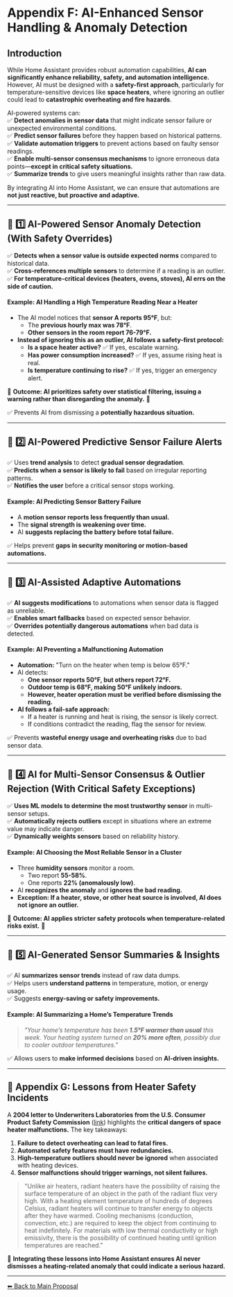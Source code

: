 # **Appendix F: AI-Enhanced Sensor Handling & Anomaly Detection**

## **Introduction**
While Home Assistant provides robust automation capabilities, **AI can significantly enhance reliability, safety, and automation intelligence.** However, AI must be designed with a **safety-first approach**, particularly for temperature-sensitive devices like **space heaters**, where ignoring an outlier could lead to **catastrophic overheating and fire hazards**.

AI-powered systems can:  
✅ **Detect anomalies in sensor data** that might indicate sensor failure or unexpected environmental conditions.  
✅ **Predict sensor failures** before they happen based on historical patterns.  
✅ **Validate automation triggers** to prevent actions based on faulty sensor readings.  
✅ **Enable multi-sensor consensus mechanisms** to ignore erroneous data points—**except in critical safety situations.**  
✅ **Summarize trends** to give users meaningful insights rather than raw data.  

By integrating AI into Home Assistant, we can ensure that automations are **not just reactive, but proactive and adaptive.**

---

## **🔹 1️⃣ AI-Powered Sensor Anomaly Detection (With Safety Overrides)**

✅ **Detects when a sensor value is outside expected norms** compared to historical data.  
✅ **Cross-references multiple sensors** to determine if a reading is an outlier.  
✅ **For temperature-critical devices (heaters, ovens, stoves), AI errs on the side of caution.**

#### **Example: AI Handling a High Temperature Reading Near a Heater**
- The AI model notices that **sensor A reports 95°F**, but:  
  - The **previous hourly max was 78°F**.  
  - **Other sensors in the room report 76-79°F.**  
- **Instead of ignoring this as an outlier, AI follows a safety-first protocol:**
  - **Is a space heater active?** ✅ If yes, escalate warning.
  - **Has power consumption increased?** ✅ If yes, assume rising heat is real.
  - **Is temperature continuing to rise?** ✅ If yes, trigger an emergency alert.  

🚨 **Outcome: AI prioritizes safety over statistical filtering, issuing a warning rather than disregarding the anomaly.** 🚨

✅ Prevents AI from dismissing a **potentially hazardous situation.**

---

## **🔹 2️⃣ AI-Powered Predictive Sensor Failure Alerts**

✅ Uses **trend analysis** to detect **gradual sensor degradation**.  
✅ **Predicts when a sensor is likely to fail** based on irregular reporting patterns.  
✅ **Notifies the user** before a critical sensor stops working.  

#### **Example: AI Predicting Sensor Battery Failure**
- A **motion sensor reports less frequently than usual.**  
- The **signal strength is weakening over time.**  
- AI **suggests replacing the battery before total failure.**  

✅ Helps prevent **gaps in security monitoring or motion-based automations.**

---

## **🔹 3️⃣ AI-Assisted Adaptive Automations**

✅ **AI suggests modifications** to automations when sensor data is flagged as unreliable.  
✅ **Enables smart fallbacks** based on expected sensor behavior.  
✅ **Overrides potentially dangerous automations** when bad data is detected.  

#### **Example: AI Preventing a Malfunctioning Automation**
- **Automation:** "Turn on the heater when temp is below 65°F."
- AI detects:
  - **One sensor reports 50°F, but others report 72°F.**
  - **Outdoor temp is 68°F, making 50°F unlikely indoors.**
  - **However, heater operation must be verified before dismissing the reading.**
- **AI follows a fail-safe approach:**
  - If a heater is running and heat is rising, the sensor is likely correct.
  - If conditions contradict the reading, flag the sensor for review.

✅ Prevents **wasteful energy usage and overheating risks** due to bad sensor data.

---

## **🔹 4️⃣ AI for Multi-Sensor Consensus & Outlier Rejection (With Critical Safety Exceptions)**

✅ **Uses ML models to determine the most trustworthy sensor** in multi-sensor setups.  
✅ **Automatically rejects outliers** except in situations where an extreme value may indicate danger.  
✅ **Dynamically weights sensors** based on reliability history.  

#### **Example: AI Choosing the Most Reliable Sensor in a Cluster**
- Three **humidity sensors** monitor a room.  
  - Two report **55-58%**.  
  - One reports **22% (anomalously low)**.  
- AI **recognizes the anomaly** and **ignores the bad reading.**
- **Exception: If a heater, stove, or other heat source is involved, AI does not ignore an outlier.**

🚨 **Outcome: AI applies stricter safety protocols when temperature-related risks exist.** 🚨

---

## **🔹 5️⃣ AI-Generated Sensor Summaries & Insights**

✅ AI **summarizes sensor trends** instead of raw data dumps.  
✅ Helps users **understand patterns** in temperature, motion, or energy usage.  
✅ Suggests **energy-saving or safety improvements.**  

#### **Example: AI Summarizing a Home’s Temperature Trends**
> _"Your home’s temperature has been **1.5°F warmer than usual** this week. Your heating system turned on **20% more often**, possibly due to cooler outdoor temperatures."_

✅ Allows users to **make informed decisions** based on **AI-driven insights.**

---

## **🔹 Appendix G: Lessons from Heater Safety Incidents**

A **2004 letter to Underwriters Laboratories from the U.S. Consumer Product Safety Commission** ([link](https://www.cpsc.gov/s3fs-public/pdfs/blk_media_HeaterFeb04.pdf)) highlights the **critical dangers of space heater malfunctions.** The key takeaways:

1. **Failure to detect overheating can lead to fatal fires.**
2. **Automated safety features must have redundancies.**
3. **High-temperature outliers should never be ignored** when associated with heating devices.
4. **Sensor malfunctions should trigger warnings, not silent failures.**

> "Unlike air heaters, radiant heaters have the possibility of raising the surface temperature
of an object in the path of the radiant flux very high. With a heating element temperature of
hundreds of degrees Celsius, radiant heaters will continue to transfer energy to objects after they
have warmed. Cooling mechanisms (conduction, convection, etc.) are required to keep the
object from continuing to heat indefinitely. For materials with low thermal conductivity or high
emissivity, there is the possibility of continued heating until ignition temperatures are reached."

🚨 **Integrating these lessons into Home Assistant ensures AI never dismisses a heating-related anomaly that could indicate a serious hazard.**

---

[⬅ Back to Main Proposal](README.md)

